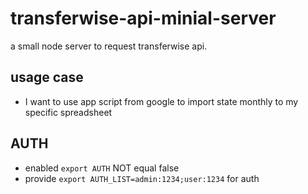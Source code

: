 # transferwise-api-minial-server
a small node server to request transferwise api.

## usage case
- I want to use app script from google to import state monthly to my specific spreadsheet


## AUTH
- enabled `export AUTH` NOT equal false
- provide `export AUTH_LIST=admin:1234;user:1234` for auth